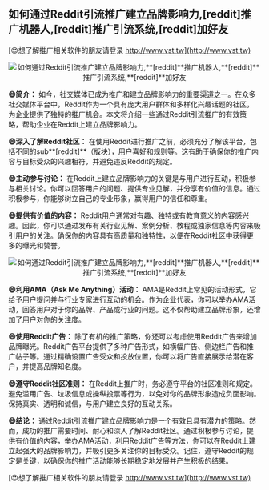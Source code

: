 ## **如何通过Reddit引流推广建立品牌影响力,**[reddit]**推广机器人,**[reddit]**推广引流系统,**[reddit]**加好友**

[😍想了解推广相关软件的朋友请登录 http://www.vst.tw](http://www.vst.tw)

 <center><img src="https://vst.tw/MP4/tuiguang/png/8.png" alt="如何通过Reddit引流推广建立品牌影响力,**[reddit]**推广机器人,**[reddit]**推广引流系统,**[reddit]**加好友"></center>

**😄简介：**
如今，社交媒体已成为推广和建立品牌影响力的重要渠道之一。在众多社交媒体平台中，Reddit作为一个具有庞大用户群体和多样化兴趣话题的社区，为企业提供了独特的推广机会。本文将介绍一些通过Reddit引流推广的有效策略，帮助企业在Reddit上建立品牌影响力。

**😄深入了解Reddit社区：**
在使用Reddit进行推广之前，必须充分了解该平台，包括不同的sub**[reddit]**（版块），用户喜好和规则等。这有助于确保你的推广内容与目标受众的兴趣相符，并避免违反Reddit的规定。

**😄主动参与讨论：**
在Reddit上建立品牌影响力的关键是与用户进行互动，积极参与相关讨论。你可以回答用户的问题、提供专业见解，并分享有价值的信息。通过积极参与，你能够树立自己的专业形象，赢得用户的信任和尊重。

**😄提供有价值的内容：**
Reddit用户通常对有趣、独特或有教育意义的内容感兴趣。因此，你可以通过发布有关行业见解、案例分析、教程或独家信息等内容来吸引用户的关注。确保你的内容具有高质量和独特性，以便在Reddit社区中获得更多的曝光和赞誉。

 <center><img src="https://vst.tw/MP4/tuiguang/png/8.png" alt="如何通过Reddit引流推广建立品牌影响力,**[reddit]**推广机器人,**[reddit]**推广引流系统,**[reddit]**加好友"></center>

**😄利用AMA（Ask Me Anything）活动：**
AMA是Reddit上常见的活动形式，它给予用户提问并与行业专家进行互动的机会。作为企业代表，你可以举办AMA活动，回答用户对于你的品牌、产品或行业的问题。这不仅帮助建立品牌形象，还增加了用户对你的关注度。

**😄使用Reddit广告：**
除了有机的推广策略，你还可以考虑使用Reddit广告来增加品牌曝光。Reddit广告平台提供了多种广告形式，如横幅广告、侧边栏广告和推广帖子等。通过精确设置广告受众和投放位置，你可以将广告直接展示给潜在客户，并提高品牌知名度。

**😄遵守Reddit社区准则：**
在Reddit上推广时，务必遵守平台的社区准则和规定。避免滥用广告、垃圾信息或操纵投票等行为，以免对你的品牌形象造成负面影响。保持真实、透明和诚信，与用户建立良好的互动关系。

**😄结论：**
通过Reddit引流推广建立品牌影响力是一个有效且具有潜力的策略。然而，成功的推广需要时间、耐心和深入了解Reddit社区。通过积极参与讨论，提供有价值的内容，举办AMA活动，利用Reddit广告等方法，你可以在Reddit上建立起强大的品牌影响力，并吸引更多关注你的目标受众。记住，遵守Reddit的规定是关键，以确保你的推广活动能够长期稳定地发展并产生积极的结果。

[😍想了解推广相关软件的朋友请登录 http://www.vst.tw](http://www.vst.tw)



